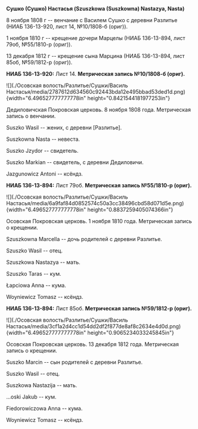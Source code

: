 **Сушко (Сушко) Настасья (Szuszkowa (Suszkowna) Nastazya, Nasta)**

8 ноября 1808 г -- венчание с Василем Сушко с деревни Разлитье (НИАБ
136-13-920, лист 14, №10/1808-б (ориг)).

1 ноября 1810 г -- крещение дочери Марцелы (НИАБ 136-13-894, лист 79об,
№55/1810-р (ориг)).

13 декабря 1812 г -- крещение сына Марцина (НИАБ 136-13-894, лист 85об,
№59/1812-р (ориг)).

**НИАБ 136-13-920:** Лист 14. **Метрическая запись №10/1808-б (ориг).**

![](./Осовская волость/Разлитье/Сушки/Василь Настасья/media/2787612d634560c92443bda12e495bbad53ded1d.png){width="6.496527777777778in"
height="0.8421544181977253in"}

Дедиловичская Покровская церковь. 8 ноября 1808 года. Метрическая запись
о венчании.

Suszko Wasil -- жених, с деревни \[Разлитье\].

Suszkowna Nasta -- невеста.

Suszko Jzydor -- свидетель.

Suszko Markian -- свидетель, с деревни Дедиловичи.

Jazgunowicz Antoni -- ксёндз.

**НИАБ 136-13-894:** Лист 79об. **Метрическая запись №55/1810-р
(ориг).**

![](./Осовская волость/Разлитье/Сушки/Василь Настасья/media/6a9faf84d0852574c50a3cc38496cbd58d071d5e.png){width="6.496527777777778in"
height="0.8837259405074366in"}

Осовская Покровская церковь. 1 ноября 1810 года. Метрическая запись о
крещении.

Szuszkowna Marcella -- дочь родителей с деревни Разлитье.

Szuszko Wasil -- отец.

Szuszkowa Nastazya -- мать.

Szuszko Taras -- кум.

Łapciowa Anna -- кума.

Woyniewicz Tomasz -- ксёндз.

**НИАБ 136-13-894:** Лист 85об. **Метрическая запись №59/1812-р
(ориг).**

![](./Осовская волость/Разлитье/Сушки/Василь Настасья/media/3cf1a2d4cc1d54dd2df2f877de8af8c2634e4d0d.png){width="6.496527777777778in"
height="0.9065234033245845in"}

Осовская Покровская церковь. 13 декабря 1812 года. Метрическая запись о
крещении.

Suszko Marcin -- сын родителей с деревни Разлитье.

Suszko Wasil -- отец.

Suszkowa Nastazija -- мать.

\...oski Jakub -- кум.

Fiedorowiczowa Anna -- кума.

Woyniewicz Tomasz -- ксёндз.
